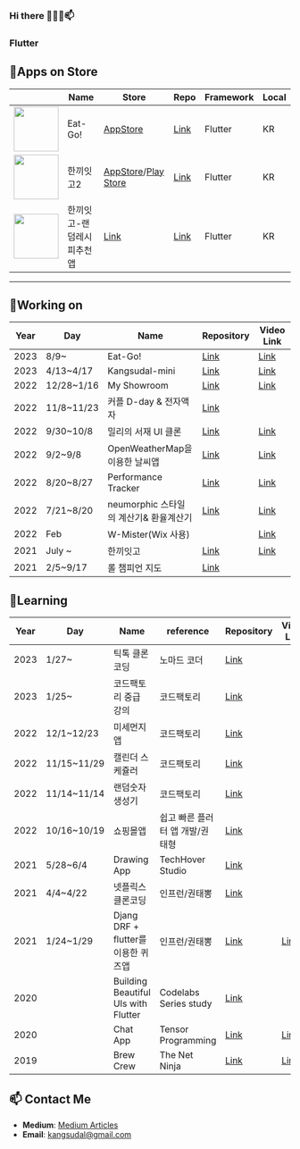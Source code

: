 ### Hi there 👋🌱🔭📫

### Flutter
## 🛒Apps on Store

|    | Name | Store  | Repo | Framework  | Local |
| ------------- | ------------- | ------------- | ------------- | ------------- | ------------- |
| [<img src="https://github.com/user-attachments/assets/1c1619e5-00bc-47b1-91a7-7b75e6042cfa" width="80" height="80"/>](https://apps.apple.com/app/eat-go/id6738037068) | Eat-Go! | [AppStore](https://apps.apple.com/app/eat-go/id6738037068) | [Link](https://github.com/kangsudal/Eat-Go) | Flutter  | KR |
| [<img src="https://github.com/user-attachments/assets/99711817-d4d2-42fd-932a-25fa96945fa2" width="80" height="80"/>](https://apps.apple.com/kr/app/%ED%95%9C%EB%81%BC%EC%9E%87%EA%B3%A02/id6473613631) | 한끼잇고2 | [AppStore](https://apps.apple.com/kr/app/%ED%95%9C%EB%81%BC%EC%9E%87%EA%B3%A02/id6473613631)/[Play Store](https://play.google.com/store/apps/details?id=com.kangsudal.whateatgo2&hl=ko) | [Link](https://github.com/kangsudal/whateatgo2) | Flutter  | KR |
| [<img src="https://user-images.githubusercontent.com/32862869/203456482-55635bf5-43d6-4d7b-b22e-3f35bbb0d46c.png" width="80" height="80"/>](https://play.google.com/store/apps/details?id=com.kangsudal.whateatgo)  | 한끼잇고-랜덤레시피추천앱  | [Link](https://play.google.com/store/apps/details?id=com.kangsudal.whateatgo)  |  [Link](https://github.com/kangsudal/whats_for_dinner) | Flutter  | KR  |

---





## 🔭Working on

| Year  | Day | Name  | Repository | Video Link  |
| ------------- | ------------- | ------------- | ------------- | ------------- |
| 2023  | 8/9~  | Eat-Go!  | [Link](https://github.com/kangsudal/Eat-Go)  | [Link](https://www.youtube.com/shorts/J6zWyVfZNvc) |
| 2023  | 4/13~4/17  | Kangsudal-mini  | [Link](https://github.com/kangsudal/kangsudal-mini)  | [Link](https://kangsudal-mini.firebaseapp.com/)  |
| 2022  | 12/28~1/16  | My Showroom  | [Link](https://github.com/kangsudal/my_showroom)  | [Link](https://kangsudal.github.io)  |
| 2022  | 11/8~11/23  | 커플 D-day & 전자액자  | [Link](https://github.com/kangsudal/u_and_i)  |   |
| 2022  | 9/30~10/8  | 밀리의 서재 UI 클론  | [Link](https://github.com/kangsudal/millie)  | [Link](https://kangsudal.tistory.com/entry/%EB%B0%80%EB%A6%AC%EC%9D%98-%EC%84%9C%EC%9E%AC-UI-%ED%81%B4%EB%A1%A0)  |
| 2022  | 9/2~9/8  | OpenWeatherMap을 이용한 날씨앱 | [Link](https://github.com/kangsudal/my_openweather_map) | [Link](https://kangsudal.tistory.com/entry/%EB%82%A0%EC%94%A8%EC%95%B1) |
| 2022  | 8/20~8/27 | Performance Tracker | [Link](https://github.com/kangsudal/performance_tracker)|[Link](https://kangsudal.tistory.com/entry/Performance-Tracker) | 
| 2022  | 7/21~8/20  | neumorphic 스타일의 계산기& 환율계산기 | [Link](https://github.com/kangsudal/calculator_neumorphic) | [Link](https://kangsudal.tistory.com/entry/%EA%B3%84%EC%82%B0%EA%B8%B0%ED%99%98%EC%9C%A8%EA%B3%84%EC%82%B0%EA%B8%B0)|
| 2022  | Feb  | W-Mister(Wix 사용)  |  | [Link](https://www.w-meister.com/)  |
| 2021  | July ~  | 한끼잇고 | [Link](https://kangsudal.tistory.com/entry/%ED%95%9C%EB%81%BC%EC%9E%87%EA%B3%A0) | [Link](https://medium.com/@kangsudal/%EA%B3%84%EC%86%8D-%EB%B2%84%EB%A0%A4%EC%A0%B8%EC%95%BC%ED%95%A0%EA%B9%8C-d0c9cf1e7639) |
| 2021  | 2/5~9/17 | 롤 챔피언 지도 |[Link](https://github.com/kangsudal/lol-dart)||


## 🌱Learning
| Year  | Day |Name | reference |	Repository | Video Link
| ------------- | ------------- | ------------- | ------------- | ------------- | ------------- |
| 2023  | 1/27~  | 틱톡 클론코딩  | 노마드 코더  | [Link](https://github.com/kangsudal/tiktok_clone) | |
| 2023  | 1/25~  | 코드팩토리 중급 강의  | 코드팩토리  | [Link](https://github.com/kangsudal/actual) | |
|2022|	12/1~12/23|	미세먼지 앱|	코드팩토리|	[Link](https://github.com/kangsudal/dusty)||
|2022|	11/15~11/29|	캘린더 스케쥴러|	코드팩토리|	[Link](https://github.com/kangsudal/calendar_scheduler)||
|2022|	11/14~11/14|	랜덤숫자 생성기|	코드팩토리|	[Link](https://github.com/kangsudal/random_number_generator)|	|
|2022|	10/16~10/19|	쇼핑몰앱|	쉽고 빠른 플러터 앱 개발/권태형|	[Link](https://github.com/kangsudal/flutter_shopping_mall)|	|
|2021|	5/28~6/4|	Drawing App|	TechHover Studio|	[Link](https://github.com/kangsudal/custom_paint)|	|
|2021|	4/4~4/22|	넷플릭스 클론코딩|	인프런/권태뽕|	[Link](https://github.com/kangsudal/kkungflix)|	|
|2021|	1/24~1/29|	Djang DRF + flutter를 이용한 퀴즈앱|	인프런/권태뽕|	[Link](https://github.com/kangsudal/flutter_mobileapp_quiz_test)|	[Link](https://github.com/kangsudal/drf_quiz_test)|
|2020|		|Building Beautiful UIs with Flutter|	Codelabs Series study|	[Link](https://github.com/kangsudal/Adding-Google-Maps)|	|
|2020|		|Chat App|	Tensor Programming|	[Link](https://github.com/kangsudal/chat_app)|	[Link](https://www.youtube.com/watch?v=1bNME5FWWXk)|
|2019|		|Brew Crew|	The Net Ninja|	[Link](https://github.com/kangsudal/brew-crew)|	[Link](https://www.youtube.com/watch?v=Wa0rdbb53I8&list=PL4cUxeGkcC9j--TKIdkb3ISfRbJeJYQwC&index=2)|

## 📫 Contact Me
- **Medium**: [Medium Articles](https://medium.com/@kangsudal)
- **Email**: [kangsudal@gmail.com](kangsudal@gmail.com)
